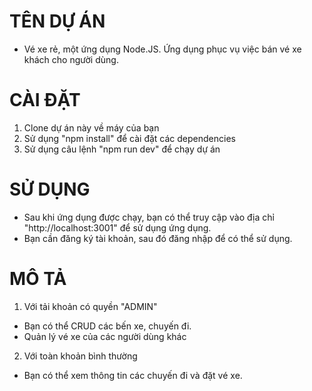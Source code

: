 # TÊN DỰ ÁN
- Vé xe rẻ, một ứng dụng Node.JS. Ứng dụng phục vụ việc bán vé xe khách cho người dùng.

# CÀI ĐẶT
1. Clone dự án này về máy của bạn
2. Sử dụng "npm install" để cài đặt các dependencies
3. Sử dụng câu lệnh "npm run dev" để chạy dự án

# SỬ DỤNG
- Sau khi ứng dụng được chạy, bạn có thể truy cập vào địa chỉ "http://localhost:3001" để sử dụng ứng dụng.
- Bạn cần đăng ký tài khoản, sau đó đăng nhập để có thể sử dụng.

# MÔ TẢ
1. Với tải khoản có quyền "ADMIN"
- Bạn có thể CRUD các bến xe, chuyến đi.
- Quản lý vé xe của các người dùng khác

2. Với toàn khoản bình thường
- Bạn có thể xem thông tin các chuyến đi và đặt vé xe.
